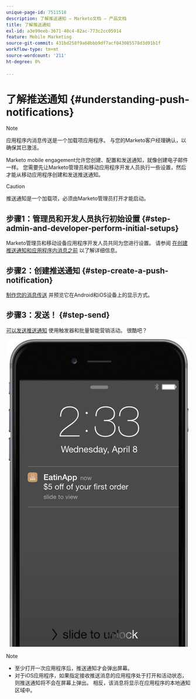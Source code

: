 ```yaml
---
unique-page-id: 7511518
description: 了解推送通知 — Marketo文档 — 产品文档
title: 了解推送通知
exl-id: a3e99eeb-3671-40c4-82ac-773c2cc05914
feature: Mobile Marketing
source-git-commit: 431bd258f9a68bbb9df7acf043085578d3d91b1f
workflow-type: tm+mt
source-wordcount: '211'
ht-degree: 0%

---
```


# 了解推送通知 {#understanding-push-notifications}

>[!NOTE]
>
>应用程序内消息传送是一个加载项应用程序。 与您的Marketo客户经理确认，以确保其已激活。

Marketo mobile engagement允许您创建、配置和发送通知，就像创建电子邮件一样。  您需要先让Marketo管理员和移动应用程序开发人员执行一些设置，然后才能从移动应用程序创建和发送推送通知。

>[!CAUTION]
>
>推送通知是一个加载项，必须由Marketo管理员打开才能启动。

## 步骤1：管理员和开发人员执行初始设置 {#step-admin-and-developer-perform-initial-setups}

Marketo管理员和移动设备应用程序开发人员共同为您进行设置。 请参阅 [在创建推送通知和应用程序内消息之前](/help/marketo/product-docs/mobile-marketing/admin/before-you-create-push-notifications-and-in-app-messages.md) 以了解详细信息。

## 步骤2：创建推送通知 {#step-create-a-push-notification}

[制作您的消息传送](/help/marketo/product-docs/mobile-marketing/push-notifications/create-a-push-notification.md) 并预览它在Android和iOS设备上的显示方式。

## 步骤3：发送！ {#step-send}

[可以发送推送通知](/help/marketo/product-docs/mobile-marketing/push-notifications/send-a-mobile-push-notification.md) 使用触发器和批量智能营销活动。 很酷吧？

![](assets/image2015-4-27-8-3a41-3a43.png)

>[!NOTE]
>
>* 至少打开一次应用程序后，推送通知才会弹出屏幕。
>* 对于iOS应用程序，如果指定接收推送消息的应用程序处于打开和活动状态，则推送通知将不会在屏幕上弹出。 相反，该消息将显示在应用程序的本地通知区域中。
